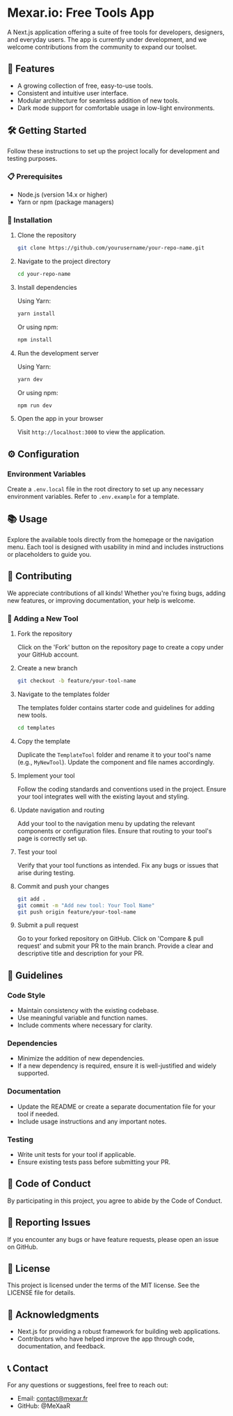 # Mexar.io: Free Tools App

A Next.js application offering a suite of free tools for developers, designers, and everyday users. The app is currently under development, and we welcome contributions from the community to expand our toolset.

## 🚀 Features
- A growing collection of free, easy-to-use tools.
- Consistent and intuitive user interface.
- Modular architecture for seamless addition of new tools.
- Dark mode support for comfortable usage in low-light environments.

## 🛠️ Getting Started
Follow these instructions to set up the project locally for development and testing purposes.

### 📋 Prerequisites
- Node.js (version 14.x or higher)
- Yarn or npm (package managers)

### 🔧 Installation
1. Clone the repository

    ```bash
    git clone https://github.com/yourusername/your-repo-name.git
    ```
2. Navigate to the project directory

    ```bash
    cd your-repo-name
    ```
3. Install dependencies

   Using Yarn:

    ```bash
    yarn install
    ```
   Or using npm:

    ```bash
    npm install
    ```
4. Run the development server

   Using Yarn:

    ```bash
    yarn dev
    ```
   Or using npm:

    ```bash
    npm run dev
    ```
5. Open the app in your browser

   Visit `http://localhost:3000` to view the application.

## ⚙️ Configuration
### Environment Variables

Create a `.env.local` file in the root directory to set up any necessary environment variables. Refer to `.env.example` for a template.

## 📚 Usage
Explore the available tools directly from the homepage or the navigation menu. Each tool is designed with usability in mind and includes instructions or placeholders to guide you.

## 🤝 Contributing
We appreciate contributions of all kinds! Whether you're fixing bugs, adding new features, or improving documentation, your help is welcome.

### 🧰 Adding a New Tool
1. Fork the repository

   Click on the 'Fork' button on the repository page to create a copy under your GitHub account.

2. Create a new branch

    ```bash
    git checkout -b feature/your-tool-name
    ```
3. Navigate to the templates folder

   The templates folder contains starter code and guidelines for adding new tools.

    ```bash
    cd templates
    ```
4. Copy the template

   Duplicate the `TemplateTool` folder and rename it to your tool's name (e.g., `MyNewTool`).
   Update the component and file names accordingly.

5. Implement your tool

   Follow the coding standards and conventions used in the project.
   Ensure your tool integrates well with the existing layout and styling.

6. Update navigation and routing

   Add your tool to the navigation menu by updating the relevant components or configuration files.
   Ensure that routing to your tool's page is correctly set up.

7. Test your tool

   Verify that your tool functions as intended.
   Fix any bugs or issues that arise during testing.

8. Commit and push your changes

    ```bash
    git add .
    git commit -m "Add new tool: Your Tool Name"
    git push origin feature/your-tool-name
    ```
9. Submit a pull request

   Go to your forked repository on GitHub.
   Click on 'Compare & pull request' and submit your PR to the main branch.
   Provide a clear and descriptive title and description for your PR.

## 📝 Guidelines
### Code Style

- Maintain consistency with the existing codebase.
- Use meaningful variable and function names.
- Include comments where necessary for clarity.

### Dependencies

- Minimize the addition of new dependencies.
- If a new dependency is required, ensure it is well-justified and widely supported.

### Documentation

- Update the README or create a separate documentation file for your tool if needed.
- Include usage instructions and any important notes.

### Testing

- Write unit tests for your tool if applicable.
- Ensure existing tests pass before submitting your PR.

## 📢 Code of Conduct
By participating in this project, you agree to abide by the Code of Conduct.

## 🐛 Reporting Issues
If you encounter any bugs or have feature requests, please open an issue on GitHub.

## 📄 License
This project is licensed under the terms of the MIT license. See the LICENSE file for details.

## 🙏 Acknowledgments
- Next.js for providing a robust framework for building web applications.
- Contributors who have helped improve the app through code, documentation, and feedback.

## 📞 Contact
For any questions or suggestions, feel free to reach out:

- Email: contact@mexar.fr
- GitHub: @MeXaaR
